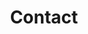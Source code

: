 ---
title: "Contact"
description: "Leave a message and I will get back to you - Or call my office now at 617-782-5100"
images: []
draft: true
menu: main
weight: 5
---